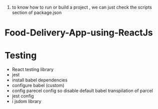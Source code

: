 1. to know how to run or build a project , we can just check the scripts section of package.json

# Food-Delivery-App-using-ReactJs


# Testing
 - React testing library
 - jest
 - install babel dependencies
 - configure babel (custom)
 - config parecel config so disable default babel transpilation of parcel
 - jest config
 - i jsdom library